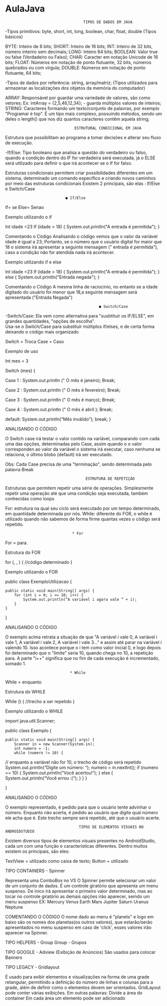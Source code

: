 # AulaJava
                                       TIPOS DE DADOS EM JAVA 
  
-Tipos primitivos: byte, short, int, long, boolean, char, float, double (Tipos básicos)

BYTE: Inteiro de 8 bits;
SHORT: Inteiro de 16 bits;
INT: Inteiro de 32 bits, número interiro sem decimais;
LONG: Inteiro 64 bits;
BOOLEAN: Valor true ou false (Verdadeiro ou Falso);
CHAR: Caracter em notação Unicode de 16 bits;
FLOAT: Números em notação de ponto flutuante, 32 bits, números quebrados ou com vírgula;
DOUBLE: Números em notação de ponto flutuante, 64 bits;


-Tipos de dados por referência: string, array/matriz; (Tipos utilizados para armazenar as localizações dos objetos da memória do computador)

ARRAY: Responsável por guardar uma variedade de valores, são como vetores; 
Ex: intArray = {2,5,46,12,34}; - guarda múltiplos valores de inteiros;
STRING: Caracteres formando um texto/conjunto de palavras, por exemplo "Programar é top". É um tipo mais complexo, possuindo métodos, sendo um deles o length() que nos diz quantos caracteres contêm aquela string;


                                   ESTRUTURAL CONDICIONAL EM JAVA



Estrutura que possibilitam ao programa a tomar decisões e alterar seu fluxo de execução.

-If/Else: Tipo booleano que analisa a questão do verdadeiro ou falso, quando a condição dentro do IF for verdadeira será executada, já o ELSE será utilizado para definir o que irá acontecer se o If for falso. 


Estruturas condicionais permitem criar possibilidades diferentes em um sistema, determinado um comando específico e criando novos caminhos por meio das estruturas condicionais 
   Existem 2 principais, são elas : If/Else e Switch/Case



                               ● If/Else

If= se 
Else= Senao 

Exemplo utilizando o if 

Int idade =23 
  If (idade > 18) {
System.out.println("A entrada é permitida");
}

Comentando o Código 
Analisando o código vemos que o valor da variável idade é igual a 23;
Portanto, se o número que o usuário digital for maior que 18 o sistema irá apresentar a seguinte mensagem (" entrada é permitida"), caso a condição não for atendida nada irá acontecer.

Exemplo utilizando if e else 

Int idade =23 
  If (idade > 18) {
    System.out.println("A entrada é permitida");
}
  else {
System.out.println("Entrada negada");
}

Comentando o Código 
A mesma linha de raciocínio, no entanto se a idade digitado do usuário foi menor que 18,a seguinte mensagem será apresentada ("Entrada Negada")




                                              ● Switch/Case




-Switch/Case: Ela vem como alternativa para "susbtituir os IF/ELSE", em grandes quantidades, "opções de escolha".  
 Usa-se o Switch/Case para substituir múltiplos if/elses, e de certa forma deixando o código mais organizado 

Switch = Troca
Case = Caso

Exemplo de uso 


Int   mes = 3

Switch (mes) {

Case 1 :
System.out.println (" O mês é janeiro);
Break;

Case 2 :
System.out.println (" O mês é fevereiro);
Break;

Case 3 :
System.out.println (" O mês é março);
Break;

Case 4 :
System.out.println (" O mês é abril );
Break;
         

default:
   System.out.println(“Mês inválido”);
   break;
  }


ANALISANDO O CÓDIGO 

O Switch case irá testar o valor contido na variável, comparando com cada uma das opções, determinadas pelo Case, assim quando o o valor corresponden ao valor da variável o sistema irá executar, caso nenhuma se relaciona, o último blobo (default) irá ser executado.

Obs: Cada Case precisa de uma "terminação", sendo determinada pelo palavra Break



                                        ESTRUTURA DE REPETIÇÃO

Estruturas que permitem repetir uma série de operações. Simplesmente repetir uma operação até que uma condição seja executada, também conhecidas como loops

For: estrutura na qual seu ciclo será executado por um tempo determinado, em quantidade determinada por nós.
While: diferente do FOR, o while é utilizado quando não sabemos de forma firme quantas vezes o código será repetido.


                                  * For

For = para.

Estrutura do FOR

for (<variavel de controle>, <analise da variavel>, <incremento>) {
//código determinado
}

Exemplo utilizando o FOR

public class ExemploUtilizacao {
	
    public static void main(String[] args) {
        for (int i = 0; i <= 10; i++) {
            System.out.println(“A variável i agora vale “ + i);
        }
    }
	
}

ANALISANDO O CÓDIGO

O exemplo acima retrata a situação de que "A variável i vale 0, A variável i vale 1, A variável i vale 2, A variável i vale 3..." e assim até parar na variável i valendo 10. Isso acontece porque o i tem como valor inicial 0, e logo depois foi determinado que o "limite" seria 10, quando chega no 10, a repetição para. 
A parte "i++" significa que no fim de cada execução é incrementado, somado 1.


                                 * While
 
 While = enquanto
 
 Estrutura do WHILE
 
 While (<condicao>) {
 //trecho a ser repetido
 }
 
 Exemplo utilizando o WHILE
 
 import java.util.Scanner;

public class Exemplo {
	
    public static void main(String[] args) {
        Scanner in = new Scanner(System.in);
        int numero = -1;
        while (numero != 10) { 
// enquanto a variável não for 10, o trecho de código será repetido
            System.out.println(“Digite um número: “);
            numero = in.nextInt();
            if (numero == 10) {
                System.out.println(“Você acertou!“);
            } else {
                System.out.println(“Você errou :(“);
            }
        }
    }
								   
}

ANALISANDO O CÓDIGO

O exemplo representado, é pedido para que o usuário tente advinhar o número. Enquanto não acerta, é pedido ao usuário que digite qual número ele acha que é. Este trecho sempre será repetido, até que o usuário acerte. 


                                     TIPOS DE ELEMENTOS VISUAIS NO ANDROIDSTUDIO

Existem diversos tipos de elementos visuais presentes no AndroidStudio, cada um com uma função e características diferentes. Dentro muitos existem os principais, são eles:

TextView = utilizado como caixa de texto;
Button = utilizado  


TIPO CONTAINERS - Spinner

Representa uma ComboBox no VS
O Spinner permite selecionar um valor de um conjunto de dados. É um controle giratório que apresenta um menu suspenso. De inico irá apresentar o primeiro valor determinado, mas ao tocar no controle giratório as demais opções irão aparecer, semdo um menu suspenso
EX: <resources>
    <string-array name="planets_array">
        <item>Mercury</item>
        <item>Venus</item>
        <item>Earth</item>
        <item>Mars</item>
        <item>Jupiter</item>
        <item>Saturn</item>
        <item>Uranus</item>
        <item>Neptune</item>
    </string-array>
</resources>

COMENTANDO O CÓDIGO
O nome dado ao menu é "planets" e logo em baixo são os nomes dos planetas(os outros valores), que estarão/serão apresentados no menu suspenso em caso de 'click', esses valores irão aparecer na Spinner.






TIPO HELPERS - Group
Group - Grupos 






TIPO GOOGLE - Adview (Exibição de Anúncios)
São usados para colocar Banners 




TIPO LEGACY - Gridlayout

É usado para exibir elementos e visualizações na forma de uma grade retangular, permitindo a definição do número de linhas e colunas para a grade, além de definir como o elementos devem ser orientados. GridLayout pode conter várias exibições. 
Em outras palavras: Divide a área do container 
Em cada área um elemento pode ser adicionado 


